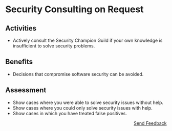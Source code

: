 # Security Consulting on Request

## Activities

- Actively consult the Security Champion Guild if your own knowledge is insufficient to solve security problems.

## Benefits

- Decisions that compromise software security can be avoided.

## Assessment

- Show cases where you were able to solve security issues without help.
- Show cases where you could only solve security issues with help.
- Show cases in which you have treated false positives.

<p align="right"><a href="https://www.surveymonkey.de/r/MNWNVRB">Send Feedback</a></p>
